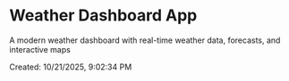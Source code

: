 # Weather Dashboard App

A modern weather dashboard with real-time weather data, forecasts, and interactive maps

Created: 10/21/2025, 9:02:34 PM
